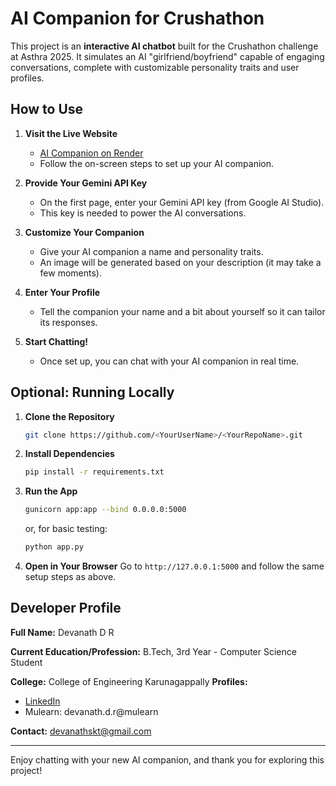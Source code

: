 # AI Companion for Crushathon

This project is an **interactive AI chatbot** built for the Crushathon challenge at Asthra 2025. It simulates an AI "girlfriend/boyfriend" capable of engaging conversations, complete with customizable personality traits and user profiles.

## How to Use

1. **Visit the Live Website**
   * [AI Companion on Render](https://companion-ai-8c2v.onrender.com) <!-- Replace with your actual deployed link -->
   * Follow the on-screen steps to set up your AI companion.

2. **Provide Your Gemini API Key**
   * On the first page, enter your Gemini API key (from Google AI Studio).
   * This key is needed to power the AI conversations.

3. **Customize Your Companion**
   * Give your AI companion a name and personality traits.
   * An image will be generated based on your description (it may take a few moments).

4. **Enter Your Profile**
   * Tell the companion your name and a bit about yourself so it can tailor its responses.

5. **Start Chatting!**
   * Once set up, you can chat with your AI companion in real time.

## Optional: Running Locally

1. **Clone the Repository**
   ```bash
   git clone https://github.com/<YourUserName>/<YourRepoName>.git
   ```

2. **Install Dependencies**
   ```bash
   pip install -r requirements.txt
   ```

3. **Run the App**
   ```bash
   gunicorn app:app --bind 0.0.0.0:5000
   ```
   or, for basic testing:
   ```bash
   python app.py
   ```

4. **Open in Your Browser**
   Go to `http://127.0.0.1:5000` and follow the same setup steps as above.

## Developer Profile

**Full Name:** Devanath D R

**Current Education/Profession:** B.Tech, 3rd Year - Computer Science Student

**College:** College of Engineering Karunagappally
**Profiles:**
* [LinkedIn](https://www.linkedin.com/in/devanath-dr-0a9996262/) <!-- Replace with your actual LinkedIn URL -->
* Mulearn: devanath.d.r@mulearn

**Contact:** devanathskt@gmail.com

---

Enjoy chatting with your new AI companion, and thank you for exploring this project!
